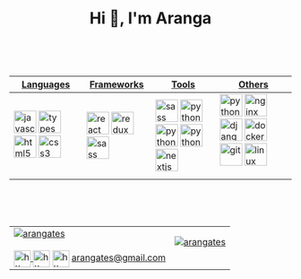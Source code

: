 <h1 align="center">Hi 👋, I'm Aranga</h1>

<br />
<br />
<br />

<div align="center">
  <table border="0" cellspacing="0" cellpadding="0">
      <thead>
      <tr>
        <th>
          <strong><a href="https://www.linkedin.com/in/arangates/">Languages</a></strong>
        </th>
        <th>
          <strong><a href="https://www.linkedin.com/in/arangates/">Frameworks</a></strong>
        </th>
        <th>
          <strong><a href="https://www.linkedin.com/in/arangates/">Tools</a></strong>
        </th>
        <th>
          <strong><a href="https://www.linkedin.com/in/arangates/">Others</a></strong>
        </th>
      </tr>
    </thead>
    <tbody>
      <tr>
        <td>
          <div align="left">
          <img src="https://devicons.github.io/devicon/devicon.git/icons/javascript/javascript-original.svg" alt="javascript" width="40" height="40"/> 
          <img src="https://devicons.github.io/devicon/devicon.git/icons/typescript/typescript-original.svg" alt="typescript" width="40" height="40"/>
          <img src="https://devicons.github.io/devicon/devicon.git/icons/html5/html5-original-wordmark.svg" alt="html5" width="40" height="40"/> 
          <img src="https://devicons.github.io/devicon/devicon.git/icons/css3/css3-original-wordmark.svg" alt="css3" width="40" height="40"/>
          </div>
        </td>
        <td>
        <div>
        <img src="https://devicons.github.io/devicon/devicon.git/icons/react/react-original-wordmark.svg" alt="react" width="40" height="40"/> 
        <img src="https://devicons.github.io/devicon/devicon.git/icons/redux/redux-original.svg" alt="redux" width="40" height="40"/> 
        <img src="https://devicons.github.io/devicon/devicon.git/icons/sass/sass-original.svg" alt="sass" width="40" height="40"/> 
        </div>
        </td>
        <td>
        <img src="https://devicons.github.io/devicon/devicon.git/icons/webpack/webpack-original.svg" alt="sass" width="40" height="40"/> 
        <img src="https://devicons.github.io/devicon/devicon.git/icons/npm/npm-original-wordmark.svg" alt="python" width="40" height="40"/> 
        <img src="https://devicons.github.io/devicon/devicon.git/icons/amazonwebservices/amazonwebservices-original-wordmark.svg" alt="python" width="40" height="40"/> 
        <img src="https://devicons.github.io/devicon/devicon.git/icons/babel/babel-original.svg" alt="python" width="40" height="40"/> 
        <img src="https://cdn.worldvectorlogo.com/logos/nextjs-3.svg" alt="nextjs" width="40" height="40"/> 
        </td>
        <td>
        <div>
        <img src="https://devicons.github.io/devicon/devicon.git/icons/python/python-original.svg" alt="python" width="40" height="40"/> 
        <img src="https://devicons.github.io/devicon/devicon.git/icons/nginx/nginx-original.svg" alt="nginx" width="40" height="40"/> 
        <img src="https://devicons.github.io/devicon/devicon.git/icons/django/django-original.svg" alt="django" width="40" height="40"/> 
        <img src="https://devicons.github.io/devicon/devicon.git/icons/docker/docker-original-wordmark.svg" alt="docker" width="40" height="40"/> 
        <img src="https://www.vectorlogo.zone/logos/git-scm/git-scm-icon.svg" alt="git" width="40" height="40"/> 
        <img src="https://devicons.github.io/devicon/devicon.git/icons/linux/linux-original.svg" alt="linux" width="40" height="40"/></p><p>
        </div>
        </td>
      </tr>
    </tbody>
  </table>
</div>

<br />
<br />
<br />

<div align="center">
  <table border="0" cellspacing="0" cellpadding="0">
    <tbody>
      <tr>
        <td>
          <a href="https://www.linkedin.com/in/arangates/">
            <img 
            src="https://github-readme-stats.vercel.app/api/top-langs/?username=arangates&layout=compact&hide=html"
            alt="arangates" />
          </a>
          <br />
          <br />
        <div align="left">
        <a href="https://twitter.com/arangates" target="blank">
        <img 
        align="center"
        src="https://cdn.jsdelivr.net/npm/simple-icons@3.0.1/icons/twitter.svg" 
        alt="https://twitter.com/arangates" height="30" width="30" />
        </a>
        <a href="https://linkedin.com/in/arangates/" target="blank">
        <img align="center" src="https://cdn.jsdelivr.net/npm/simple-icons@3.0.1/icons/linkedin.svg" alt="https://www.linkedin.com/in/arangates/" height="30" width="30" /></a>
        <a href="https://stackoverflow.com/cv/aranganathan" target="blank">
        <img align="center" 
        src="https://cdn.jsdelivr.net/npm/simple-icons@3.0.1/icons/stackoverflow.svg" 
        alt="https://stackoverflow.com/cv/aranganathan"
        height="30" width="30" /></a>
        <a href="mailto:arangates@gmail.com" target="blank"> arangates@gmail.com</a>
        </div>
        </td>
        <td>
          <a href="http://arangates.github.io/">
            <img 
            src="https://github-readme-stats.vercel.app/api?username=arangates&show_icons=true" 
            alt="arangates" />
          </a>
          <br />
          <br />
        </td>
      </tr>
    </tbody>
  </table>
</div>
<br />
